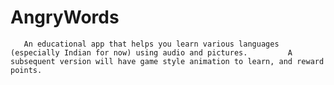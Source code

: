 AngryWords
==========

       An educational app that helps you learn various languages (especially Indian for now) using audio and pictures.         A subsequent version will have game style animation to learn, and reward points.
